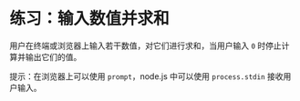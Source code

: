 # 练习：输入数值并求和

用户在终端或浏览器上输入若干数值，对它们进行求和，当用户输入 `0` 时停止计算并输出它们的值。

提示：在浏览器上可以使用 `prompt`，node.js 中可以使用 `process.stdin` 接收用户输入。
